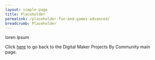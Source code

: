 ```yaml
---
layout: simple-page
title: Placeholder
permalink: /placeholder-fun-and-games-advanced/
breadcrumb: Placeholder
---
```


loren ipsum

Click [here](/in-schools/digital-maker/projects/) to go back to the Digital Maker Projects By Community main page.
